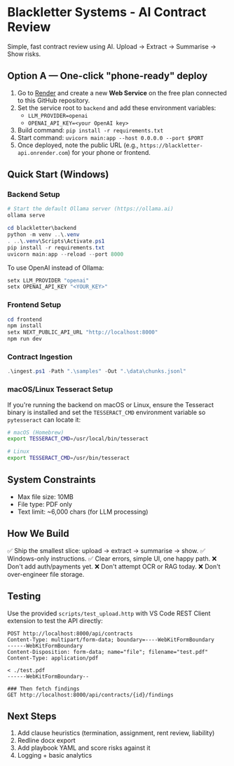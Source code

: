 # Blackletter Systems - AI Contract Review

Simple, fast contract review using AI. Upload → Extract → Summarise → Show risks.

## Option A — One-click "phone-ready" deploy

1. Go to [Render](https://render.com) and create a new **Web Service** on the free plan connected to this GitHub repository.
2. Set the service root to `backend` and add these environment variables:
   - `LLM_PROVIDER=openai`
   - `OPENAI_API_KEY=<your OpenAI key>`
3. Build command: `pip install -r requirements.txt`
4. Start command: `uvicorn main:app --host 0.0.0.0 --port $PORT`
5. Once deployed, note the public URL (e.g., `https://blackletter-api.onrender.com`) for your phone or frontend.

## Quick Start (Windows)

### Backend Setup

```powershell
# Start the default Ollama server (https://ollama.ai)
ollama serve

cd blackletter\backend
python -m venv ..\.venv
. ..\.venv\Scripts\Activate.ps1
pip install -r requirements.txt
uvicorn main:app --reload --port 8000
```

To use OpenAI instead of Ollama:

```powershell
setx LLM_PROVIDER "openai"
setx OPENAI_API_KEY "<YOUR_KEY>"
```

### Frontend Setup

```powershell
cd frontend
npm install
setx NEXT_PUBLIC_API_URL "http://localhost:8000"
npm run dev
```

### Contract Ingestion

```powershell
.\ingest.ps1 -Path ".\samples" -Out ".\data\chunks.jsonl"
```

### macOS/Linux Tesseract Setup

If you're running the backend on macOS or Linux, ensure the Tesseract
binary is installed and set the `TESSERACT_CMD` environment variable so
`pytesseract` can locate it:

```bash
# macOS (Homebrew)
export TESSERACT_CMD=/usr/local/bin/tesseract

# Linux
export TESSERACT_CMD=/usr/bin/tesseract
```

## System Constraints

- Max file size: 10MB
- File type: PDF only
- Text limit: ~6,000 chars (for LLM processing)

## How We Build

✅ Ship the smallest slice: upload → extract → summarise → show.
✅ Windows-only instructions.
✅ Clear errors, simple UI, one happy path.
❌ Don't add auth/payments yet.
❌ Don't attempt OCR or RAG today.
❌ Don't over-engineer file storage.

## Testing

Use the provided `scripts/test_upload.http` with VS Code REST Client extension to test the API directly:

```http
POST http://localhost:8000/api/contracts
Content-Type: multipart/form-data; boundary=----WebKitFormBoundary
------WebKitFormBoundary
Content-Disposition: form-data; name="file"; filename="test.pdf"
Content-Type: application/pdf

< ./test.pdf
------WebKitFormBoundary--

### Then fetch findings
GET http://localhost:8000/api/contracts/{id}/findings
```

## Next Steps

1. Add clause heuristics (termination, assignment, rent review, liability)
2. Redline docx export
3. Add playbook YAML and score risks against it
4. Logging + basic analytics
